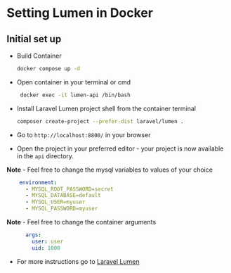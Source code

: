 # Setting Lumen in Docker

## Initial set up

- Build Container

  ```bash
  docker compose up -d
  ```

- Open container in your terminal or cmd

  ```bash
   docker exec -it lumen-api /bin/bash
  ```

- Install Laravel Lumen project shell from the container terminal

  ```bash
  composer create-project --prefer-dist laravel/lumen .
  ```
  
- Go to `http://localhost:8800/` in your browser
- Open the project in your preferred editor - your project is now available in the `api` directory.
  
**Note** - Feel free to change the mysql variables to values of your choice

```yaml
    environment:
      - MYSQL_ROOT_PASSWORD=secret
      - MYSQL_DATABASE=default
      - MYSQL_USER=myuser
      - MYSQL_PASSWORD=myuser
```

**Note** - Feel free to change the container arguments

```yaml
      args:
        user: user
        uid: 1000
```

- For more instructions go to [Laravel Lumen](https://lumen.laravel.com/)
